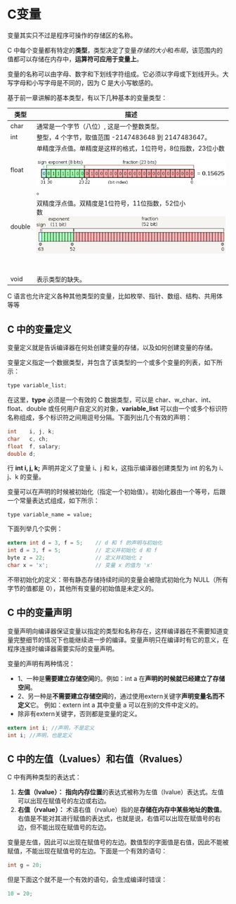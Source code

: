 # C变量

变量其实只不过是程序可操作的存储区的名称。

C 中每个变量都有特定的**类型**，类型决定了变量*存储的大小*和*布局*，该范围内的值都可以存储在内存中，**运算符可应用于变量上**。

变量的名称可以由字母、数字和下划线字符组成。它必须以字母或下划线开头。大写字母和小写字母是不同的，因为 C 是大小写敏感的。

基于前一章讲解的基本类型，有以下几种基本的变量类型：


| 类型   | 描述                                                                                                                                                   |
| ------ | ------------------------------------------------------------------------------------------------------------------------------------------------------ |
| char   | 通常是一个字节（八位）, 这是一个整数类型。                                                                                                             |
| int    | 整型，4 个字节，取值范围 -2147483648 到 2147483647。                                                                                                   |
| float  | 单精度浮点值。单精度是这样的格式，1位符号，8位指数，23位小数<br /><br />![_20221206081314.png](assets/截图_20221206081314.png?t=1670285628169)。<br /> |
| double | 双精度浮点值。双精度是1位符号，11位指数，52位小<br />数<br />![_20221206081605.png](assets/截图_20221206081605.png?t=1670285821511)
<br /><br />       |
| void   | 表示类型的缺失。                                                                                                                                       |

C 语言也允许定义各种其他类型的变量，比如枚举、指针、数组、结构、共用体等等<br />

## C 中的变量定义

变量定义就是告诉编译器在何处创建变量的存储，以及如何创建变量的存储。

变量定义指定一个数据类型，并包含了该类型的一个或多个变量的列表，如下所示：

```c
type variable_list;
```

在这里，**type** 必须是一个有效的 C 数据类型，可以是 char、w_char、int、float、double 或任何用户自定义的对象，**variable_list** 可以由一个或多个标识符名称组成，多个标识符之间用逗号分隔。下面列出几个有效的声明：

```c
int    i, j, k;
char   c, ch;
float  f, salary;
double d;
```

行 **int i, j, k;** 声明并定义了变量 i、j 和 k，这指示编译器创建类型为 int 的名为 i、j、k 的变量。

变量可以在声明的时候被初始化（指定一个初始值）。初始化器由一个等号，后跟一个常量表达式组成，如下所示：

```
type variable_name = value;
```

下面列举几个实例：

```c
extern int d = 3, f = 5;    // d 和 f 的声明与初始化
int d = 3, f = 5;           // 定义并初始化 d 和 f
byte z = 22;                // 定义并初始化 z
char x = 'x';               // 变量 x 的值为 'x'
```

不带初始化的定义：带有静态存储持续时间的变量会被隐式初始化为 NULL（所有字节的值都是 0），其他所有变量的初始值是未定义的。

## C 中的变量声明

变量声明向编译器保证变量以指定的类型和名称存在，这样编译器在不需要知道变量完整细节的情况下也能继续进一步的编译。变量声明只在编译时有它的意义，在程序连接时编译器需要实际的变量声明。

变量的声明有两种情况：

* 1、一种是**需要建立存储空间**的。例如：int a 在**声明的时候就已经建立了存储空间**。
* 2、另一种是**不需要建立存储空间**的，通过使用extern关键字**声明变量名而不定义**它。 例如：extern int a 其中变量 a 可以在别的文件中定义的。
* 除非有extern关键字，否则都是变量的定义。

```c
extern int i; //声明，不是定义
int i; //声明，也是定义
```

## C 中的左值（Lvalues）和右值（Rvalues）

C 中有两种类型的表达式：

1. **左值（lvalue）：** **指向内存位置**的表达式被称为左值（lvalue）表达式。左值可以出现在赋值号的左边或右边。
2. **右值（rvalue）：** 术语右值（rvalue）指的是**存储在内存中某些地址的数值**。右值是不能对其进行赋值的表达式，也就是说，右值可以出现在赋值号的右边，但不能出现在赋值号的左边。

变量是左值，因此可以出现在赋值号的左边。数值型的字面值是右值，因此不能被赋值，不能出现在赋值号的左边。下面是一个有效的语句：

```c
int g = 20;
```

但是下面这个就不是一个有效的语句，会生成编译时错误：

```c
10 = 20;
```
